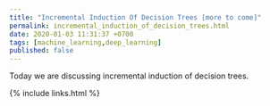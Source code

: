 ```yaml
---
title: "Incremental Induction Of Decision Trees [more to come]"
permalink: incremental_induction_of_decision_trees.html
date: 2020-01-03 11:31:37 +0700
tags: [machine_learning,deep_learning]
published: false
---
```


Today we are discussing incremental induction of decision trees.

{% include links.html %}

